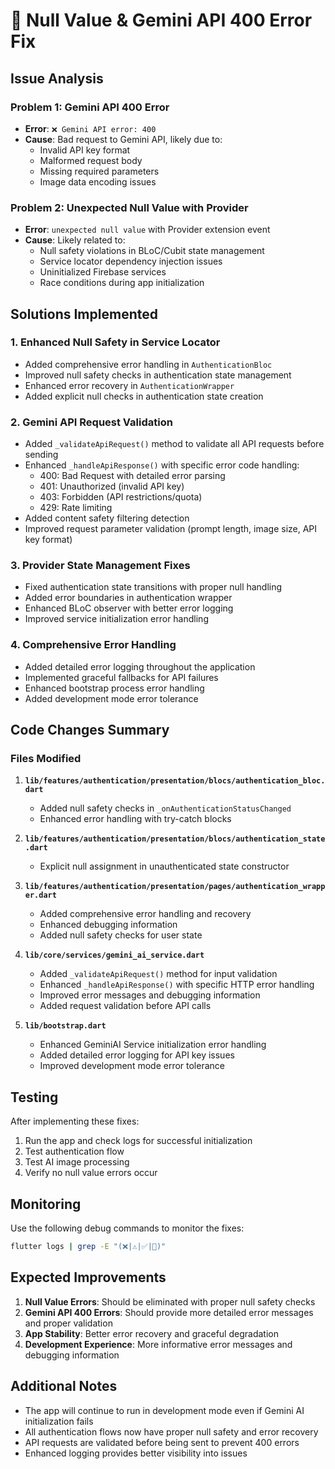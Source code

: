 # 🚨 Null Value & Gemini API 400 Error Fix

## Issue Analysis

### Problem 1: Gemini API 400 Error

- **Error**: `❌ Gemini API error: 400`
- **Cause**: Bad request to Gemini API, likely due to:
  - Invalid API key format
  - Malformed request body
  - Missing required parameters
  - Image data encoding issues

### Problem 2: Unexpected Null Value with Provider

- **Error**: `unexpected null value` with Provider extension event
- **Cause**: Likely related to:
  - Null safety violations in BLoC/Cubit state management
  - Service locator dependency injection issues
  - Uninitialized Firebase services
  - Race conditions during app initialization

## Solutions Implemented

### 1. Enhanced Null Safety in Service Locator

- Added comprehensive error handling in `AuthenticationBloc`
- Improved null safety checks in authentication state management
- Enhanced error recovery in `AuthenticationWrapper`
- Added explicit null checks in authentication state creation

### 2. Gemini API Request Validation

- Added `_validateApiRequest()` method to validate all API requests before sending
- Enhanced `_handleApiResponse()` with specific error code handling:
  - 400: Bad Request with detailed error parsing
  - 401: Unauthorized (invalid API key)
  - 403: Forbidden (API restrictions/quota)
  - 429: Rate limiting
- Added content safety filtering detection
- Improved request parameter validation (prompt length, image size, API key format)

### 3. Provider State Management Fixes

- Fixed authentication state transitions with proper null handling
- Added error boundaries in authentication wrapper
- Enhanced BLoC observer with better error logging
- Improved service initialization error handling

### 4. Comprehensive Error Handling

- Added detailed error logging throughout the application
- Implemented graceful fallbacks for API failures
- Enhanced bootstrap process error handling
- Added development mode error tolerance

## Code Changes Summary

### Files Modified

1. **`lib/features/authentication/presentation/blocs/authentication_bloc.dart`**
   - Added null safety checks in `_onAuthenticationStatusChanged`
   - Enhanced error handling with try-catch blocks

2. **`lib/features/authentication/presentation/blocs/authentication_state.dart`**
   - Explicit null assignment in unauthenticated state constructor

3. **`lib/features/authentication/presentation/pages/authentication_wrapper.dart`**
   - Added comprehensive error handling and recovery
   - Enhanced debugging information
   - Added null safety checks for user state

4. **`lib/core/services/gemini_ai_service.dart`**
   - Added `_validateApiRequest()` method for input validation
   - Enhanced `_handleApiResponse()` with specific HTTP error handling
   - Improved error messages and debugging information
   - Added request validation before API calls

5. **`lib/bootstrap.dart`**
   - Enhanced GeminiAI Service initialization error handling
   - Added detailed error logging for API key issues
   - Improved development mode error tolerance

## Testing

After implementing these fixes:

1. Run the app and check logs for successful initialization
2. Test authentication flow
3. Test AI image processing
4. Verify no null value errors occur

## Monitoring

Use the following debug commands to monitor the fixes:

```bash
flutter logs | grep -E "(❌|⚠️|✅|🚀)"
```

## Expected Improvements

1. **Null Value Errors**: Should be eliminated with proper null safety checks
2. **Gemini API 400 Errors**: Should provide more detailed error messages and proper validation
3. **App Stability**: Better error recovery and graceful degradation
4. **Development Experience**: More informative error messages and debugging information

## Additional Notes

- The app will continue to run in development mode even if Gemini AI initialization fails
- All authentication flows now have proper null safety and error recovery
- API requests are validated before being sent to prevent 400 errors
- Enhanced logging provides better visibility into issues
